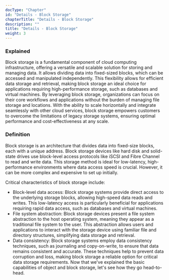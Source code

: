 ```yaml
---
docType: "Chapter"
id: "Details - Block Storage"
chapterTitle: "Details - Block Storage"
description: ""
title: "Details - Block Storage"
weight: 3
---
```



### **Explained**

Block storage is a fundamental component of cloud computing infrastructure, offering a versatile and scalable solution for storing and managing data. It allows dividing data into fixed-sized blocks, which can be accessed and manipulated independently. This flexibility allows for efficient data storage and retrieval, making block storage an ideal choice for applications requiring high-performance storage, such as databases and virtual machines. By leveraging block storage, organizations can focus on their core workflows and applications without the burden of managing file storage and locations. With the ability to scale horizontally and integrate seamlessly with other cloud services, block storage empowers customers to overcome the limitations of legacy storage systems, ensuring optimal performance and cost-effectiveness at any scale.

### **Definition**

Block storage is an architecture that divides data into fixed-size blocks, each with a unique address. Block storage devices like hard disk and solid-state drives use block-level access protocols like iSCSI and Fibre Channel to read and write data. This storage method is ideal for low-latency, high-performance environments where data access speed is crucial. However, it can be more complex and expensive to set up initially.

Critical characteristics of block storage include:

- Block-level data access: Block storage systems provide direct access to the underlying storage blocks, allowing high-speed data reads and writes. This low-latency access is particularly beneficial for applications requiring rapid data access, such as databases and virtual machines.
- File system abstraction: Block storage devices present a file system abstraction to the host operating system, meaning they appear as a traditional file system to the user. This abstraction allows users and applications to interact with the storage device using familiar file and directory structures, simplifying data storage and retrieval.
- Data consistency: Block storage systems employ data consistency techniques, such as journaling and copy-on-write, to ensure that data remains consistent and accurate. These techniques help to prevent data corruption and loss, making block storage a reliable option for critical data storage requirements. Now that we've explained the basic capabilities of object and block storage, let's see how they go head-to-head.

